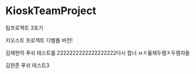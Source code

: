# KioskTeamProject

팀프로젝트 3호기

키오스트 프로젝트 디벨롭 버전!

김재현의 푸쉬 테스트를 2222222222222222222다시 합너 ㅂㅈ욺재두램ㅈ두램쟈둘

김한준 푸쉬 테스트3
